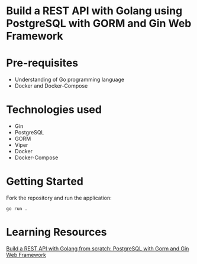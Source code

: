 # Build a REST API with Golang using PostgreSQL with GORM and Gin Web Framework

# Pre-requisites
- Understanding of Go programming language
- Docker and Docker-Compose 

# Technologies used
- Gin
- PostgreSQL
- GORM
- Viper
- Docker
- Docker-Compose


# Getting Started
Fork the repository and run the application:
```
go run .
```

# Learning Resources
[Build a REST API with Golang from scratch: PostgreSQL with Gorm and Gin Web Framework](https://dc1888.medium.com/build-a-rest-api-with-golang-from-scratch-postgresql-with-gorm-and-gin-web-framework-3d3f95ccf2e7)
